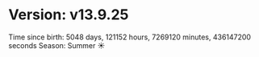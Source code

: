 # Version: v13.9.25
Time since birth: 5048 days, 121152 hours, 7269120 minutes, 436147200 seconds
Season: Summer ☀️
